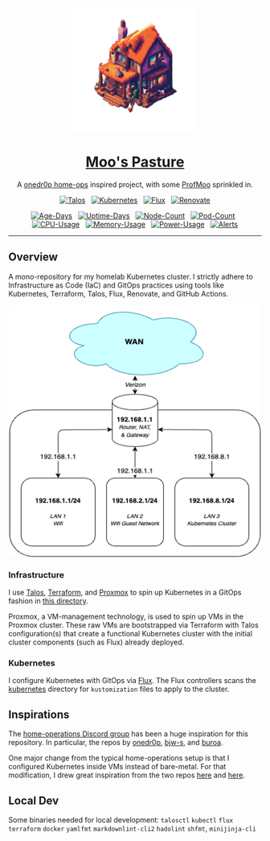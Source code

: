 <!-- markdownlint-disable MD041 -->
<p align="center">
  <img src="./docs/repo.png" alt="diagram" width="250" height="250">
</p>

<div align="center">

</div>

<div align="center">

# [Moo's Pasture](https://github.com/ProfMoo/home)

A [onedr0p home-ops](https://github.com/onedr0p/home-ops) inspired project, with some [ProfMoo](https://github.com/ProfMoo) sprinkled in.

</div>

<div align="center">

[![Talos](https://img.shields.io/endpoint?url=https%3A%2F%2Fkromgo.drmoo.io%2Ftalos_version&style=for-the-badge&logo=talos&logoColor=white&color=blue&label=%20)](https://talos.dev)&nbsp;&nbsp;
[![Kubernetes](https://img.shields.io/endpoint?url=https%3A%2F%2Fkromgo.drmoo.io%2Fkubernetes_version&style=for-the-badge&logo=kubernetes&logoColor=white&color=blue&label=%20)](https://kubernetes.io)&nbsp;&nbsp;
[![Flux](https://img.shields.io/endpoint?url=https%3A%2F%2Fkromgo.drmoo.io%2Fflux_version&style=for-the-badge&logo=flux&logoColor=white&color=blue&label=%20)](https://fluxcd.io)&nbsp;&nbsp;
[![Renovate](https://img.shields.io/github/actions/workflow/status/onedr0p/home-ops/renovate.yaml?branch=main&label=&logo=renovatebot&style=for-the-badge&color=blue)](https://github.com/onedr0p/home-ops/actions/workflows/renovate.yaml)

</div>

<div align="center">

[![Age-Days](https://img.shields.io/endpoint?url=https%3A%2F%2Fkromgo.drmoo.io%2Fcluster_age_days&style=flat-square&label=Age)](https://github.com/kashalls/kromgo)&nbsp;&nbsp;
[![Uptime-Days](https://img.shields.io/endpoint?url=https%3A%2F%2Fkromgo.drmoo.io%2Fcluster_uptime_days&style=flat-square&label=Uptime)](https://github.com/kashalls/kromgo)&nbsp;&nbsp;
[![Node-Count](https://img.shields.io/endpoint?url=https%3A%2F%2Fkromgo.drmoo.io%2Fcluster_node_count&style=flat-square&label=Nodes)](https://github.com/kashalls/kromgo)&nbsp;&nbsp;
[![Pod-Count](https://img.shields.io/endpoint?url=https%3A%2F%2Fkromgo.drmoo.io%2Fcluster_pod_count&style=flat-square&label=Pods)](https://github.com/kashalls/kromgo)&nbsp;&nbsp;
[![CPU-Usage](https://img.shields.io/endpoint?url=https%3A%2F%2Fkromgo.drmoo.io%2Fcluster_cpu_usage&style=flat-square&label=CPU)](https://github.com/kashalls/kromgo)&nbsp;&nbsp;
[![Memory-Usage](https://img.shields.io/endpoint?url=https%3A%2F%2Fkromgo.drmoo.io%2Fcluster_memory_usage&style=flat-square&label=Memory)](https://github.com/kashalls/kromgo)&nbsp;&nbsp;
[![Power-Usage](https://img.shields.io/endpoint?url=https%3A%2F%2Fkromgo.drmoo.io%2Fcluster_power_usage&style=flat-square&label=Power)](https://github.com/kashalls/kromgo)&nbsp;&nbsp;
[![Alerts](https://img.shields.io/endpoint?url=https%3A%2F%2Fkromgo.drmoo.io%2Fcluster_alert_count&style=flat-square&label=Alerts)](https://github.com/kashalls/kromgo)

</div>

---

## Overview

A mono-repository for my homelab Kubernetes cluster. I strictly adhere to Infrastructure as Code (IaC) and GitOps practices using tools like Kubernetes, Terraform, Talos, Flux, Renovate, and GitHub Actions.

<p align="center">
  <img src="./docs/diagram.drawio.png" alt="diagram" width="500" height="500">
</p>

### Infrastructure

I use [Talos](https://github.com/siderolabs/talos), [Terraform](https://github.com/hashicorp/terraform), and [Proxmox](https://github.com/proxmox) to spin up Kubernetes in a GitOps fashion in [this directory](./infrastructure).

Proxmox, a VM-management technology, is used to spin up VMs in the Proxmox cluster. These raw VMs are bootstrapped via Terraform with Talos configuration(s) that create a functional Kubernetes cluster with the initial cluster components (such as Flux) already deployed.

### Kubernetes

I configure Kubernetes with GitOps via [Flux](https://github.com/fluxcd/flux2). The Flux controllers scans the [kubernetes](./kubernetes/) directory for `kustomization` files to apply to the cluster.

## Inspirations

The [home-operations Discord group](https://discord.gg/home-operations) has been a huge inspiration for this repository. In particular, the repos by [onedr0p](https://github.com/onedr0p/home-ops), [bjw-s](https://github.com/bjw-s/home-ops), and [buroa](https://github.com/buroa/k8s-gitops).

One major change from the typical home-operations setup is that I configured Kubernetes inside VMs instead of bare-metal. For that modification, I drew great inspiration from the two repos [here](https://github.com/zimmertr/TJs-Kubernetes-Service) and [here](https://github.com/kubebn/talos-proxmox-kaas).

## Local Dev

Some binaries needed for local development: `talosctl` `kubectl` `flux` `terraform` `docker` `yamlfmt` `markdownlint-cli2` `hadolint` `shfmt`, `minijinja-cli`
